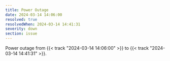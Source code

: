 ```yaml
---
title: Power Outage
date: 2024-03-14 14:06:00
resolved: true
resolvedWhen: 2024-03-14 14:41:31
severity: down
section: issue
---
```


Power outage from {{< track "2024-03-14 14:06:00" >}} to {{< track "2024-03-14 14:41:31" >}}.
